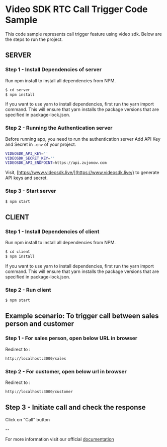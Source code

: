 # Video SDK RTC Call Trigger Code Sample

This code sample represents call trigger feature using video sdk. Below are the steps to run the project. 
## SERVER


### Step 1 - Install Dependencies of server

Run npm install to install all dependencies from NPM.

```sh
$ cd server
$ npm install
```

If you want to use yarn to install dependencies, first run the yarn import command. This will ensure that yarn installs the package versions that are specified in package-lock.json.

### Step 2 - Running the Authentication server

Before running app, you need to run the authentication server
Add API Key and Secret in `.env` of your project.

```sh
VIDEOSDK_API_KEY=''
VIDEOSDK_SECRET_KEY=''
VIDEOSDK_API_ENDPOINT=https://api.zujonow.com
```

Visit, [https://www.videosdk.live/](https://www.videosdk.live/) to generate API keys and secret.

### Step 3 - Start server

```sh
$ npm start
```

## CLIENT

### Step 1 - Install Dependencies of client

Run npm install to install all dependencies from NPM.

```sh
$ cd client
$ npm install
```

If you want to use yarn to install dependencies, first run the yarn import command. This will ensure that yarn installs the package versions that are specified in package-lock.json.

### Step 2 - Run client

```sh
$ npm start
```

## Example scenario: To trigger call between sales person and customer

### Step 1 - For sales person, open below URL in browser 

Redirect to :

```sh
http://localhost:3000/sales
```

### Step 2 - For customer, open below url in browser 

Redirect to :

```sh
http://localhost:3000/customer
```

## Step 3 - Initiate call and check the response 
Click on "Call" button

--

For more information visit our official [documentation](https://docs.videosdk.live/docs/realtime-communication/intro)
